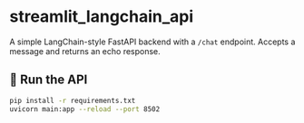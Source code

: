# streamlit_langchain_api

A simple LangChain-style FastAPI backend with a `/chat` endpoint. Accepts a message and returns an echo response.

## 🚀 Run the API

```bash
pip install -r requirements.txt
uvicorn main:app --reload --port 8502
